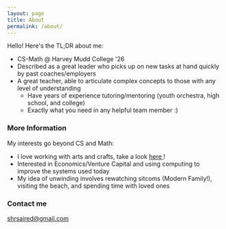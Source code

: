 ```yaml
---
layout: page
title: About
permalink: /about/
---
```


Hello! Here's the TL;DR about me:
- CS-Math @ Harvey Mudd College '26 
- Described as a great leader who picks up on new tasks at hand quickly by past coaches/employers 
- A great teacher, able to articulate complex concepts to those with any level of understanding
  - Have years of experience tutoring/mentoring (youth orchestra, high school, and college)
  - Exactly what you need in any helpful team member :)

### More Information

My interests go beyond CS and Math:

- I love working with arts and crafts, take a look <a href="https://shreyareddi.github.io/Personal-Projects/"> here </a>!
- Interested in Economics/Venture Capital and using computing to improve the systems used today
- My idea of unwinding involves rewatching sitcoms (Modern Family!), visiting the beach, and spending time with loved ones


### Contact me

[shrsaired@gmail.com](mailto:shrsaired@gmail.com)
